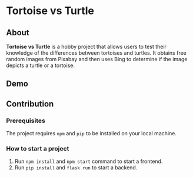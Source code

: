 # Tortoise vs Turtle

## About

**Tortoise vs Turtle** is a hobby project that allows users to test their knowledge of the differences between tortoises and turtles. It obtains free random images from Pixabay and then uses Bing to determine if the image depicts a turtle or a tortoise.

## Demo



## Contribution
### Prerequisites

The project requires `npm` and `pip` to be installed on your local machine.

### How to start a project

1. Run `npm install` and `npm start` command to start a frontend.
2. Run `pip install` and `flask run` to start a backend.